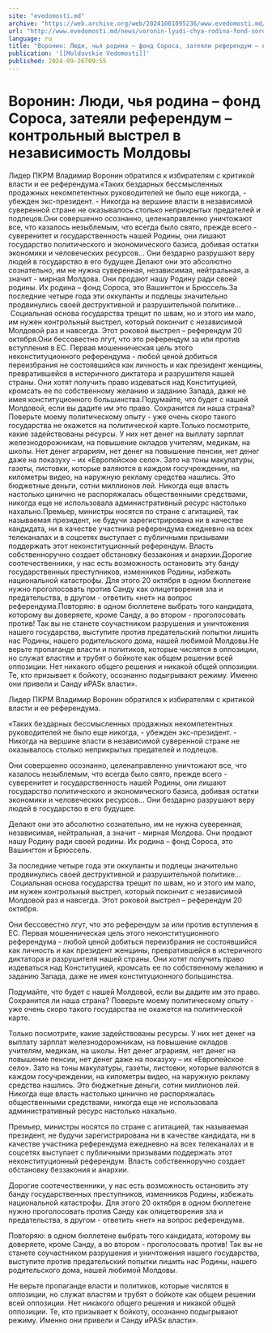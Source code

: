 ```yaml
---
site: "evedomosti.md"
archive: "https://web.archive.org/web/20241001095236/www.evedomosti.md/news/voronin-lyudi-chya-rodina-fond-sorosa-zateyali-referendum-ko"
url: "http://www.evedomosti.md/news/voronin-lyudi-chya-rodina-fond-sorosa-zateyali-referendum-ko"
language: ru
title: "Воронин: Люди, чья родина – фонд Сороса, затеяли референдум – контрольный выстрел в независимость Молдовы"
publication: '[[Moldavskie Vedomosti]]'
published: 2024-09-26T09:55
---
```


# Воронин: Люди, чья родина – фонд Сороса, затеяли референдум – контрольный выстрел в независимость Молдовы

Лидер ПКРМ Владимир Воронин обратился к избирателям с критикой власти и ее референдума.«Таких бездарных бессмысленных продажных некомпетентных руководителей не было еще никогда, - убежден экс-президент. - Никогда на вершине власти в независимой суверенной стране не оказывалось столько неприкрытых предателей и подлецов.Они совершенно осознанно, целенаправленно уничтожают все, что казалось незыблемым, что всегда было свято, прежде всего - суверенитет и государственность нашей Родины, они лишают государство политического и экономического базиса, добивая остатки экономики и человеческих ресурсов… Они бездарно разрушают веру людей в государство в его будущее.Делают они это абсолютно сознательно, им не нужна суверенная, независимая, нейтральная, а значит - мирная Молдова. Они продают нашу Родину ради своей родины. Их родина – фонд Сороса, это Вашингтон и Брюссель.За последние четыре года эти оккупанты и подлецы значительно продвинулись своей деструктивной и разрушительной политике…  Социальная основа государства трещит по швам, но и этого им мало, им нужен контрольный выстрел, который покончит с независимой Молдовой раз и навсегда. Этот роковой выстрел – референдум 20 октября.Они бессовестно лгут, что это референдум за или против вступления в ЕС. Первая мошенническая цель этого неконституционного референдума - любой ценой добиться переизбрания не состоявшийся как личность и как президент женщины, превратившейся в истеричного диктатора и разрушителя нашей страны. Они хотят получить право издеваться над Конституцией, кромсать ее по собственному желанию и заданию Запада, даже не имея конституционного большинства.Подумайте, что будет с нашей Молдовой, если вы дадите им это право. Сохранится ли наша страна? Поверьте моему политическому опыту - уже очень скоро такого государства не окажется на политической карте.Только посмотрите, какие задействованы ресурсы. У них нет денег на выплату зарплат железнодорожникам, на повышение окладов учителям, медикам, на школы. Нет денег аграриям, нет денег на повышение пенсии, нет денег даже на показуху – их «Европейское село». Зато на тоны макулатуры, газеты, листовки, которые валяются в каждом госучреждении, на километры видео, на наружную рекламу средства нашлись. Это бюджетные деньги, сотни миллионов лей. Никогда еще власть настолько цинично не распоряжалась общественными средствами, никогда еще не использовала административный ресурс настолько нахально.Премьер, министры носятся по стране с агитацией, так называемая президент, не будучи зарегистрирована ни в качестве кандидата, ни в качестве участника референдума ежедневно на всех телеканалах и в соцсетях выступает с публичными призывами поддержать этот неконституционный референдум. Власть собственноручно создает обстановку беззакония и анархии.Дорогие соотечественники, у нас есть возможность остановить эту банду государственных преступников, изменников Родины, избежать национальной катастрофы. Для этого 20 октября в одном бюллетене нужно проголосовать против Санду как олицетворения зла и предательства, в другом - ответить «нет» на вопрос референдума.Повторяю: в одном бюллетене выбрать того кандидата, которому вы доверяете, кроме Санду, а во втором - проголосовать против! Так вы не станете соучастником разрушения и уничтожения нашего государства, выступите против предательский попытки лишить нас Родины, нашего родительского дома, нашей любимой Молдовы.Не верьте пропаганде власти и политиков, которые числятся в оппозиции, но служат властям и трубят о бойкоте как общем решении всей оппозиции. Нет никакого общего решения и никакой общей оппозиции. Те, кто призывает к бойкоту, осознанно подыгрывают режиму. Именно они привели и Санду иPASк власти».

Лидер ПКРМ Владимир Воронин обратился к избирателям с критикой власти и ее референдума.

«Таких бездарных бессмысленных продажных некомпетентных руководителей не было еще никогда, - убежден экс-президент. - Никогда на вершине власти в независимой суверенной стране не оказывалось столько неприкрытых предателей и подлецов.

Они совершенно осознанно, целенаправленно уничтожают все, что казалось незыблемым, что всегда было свято, прежде всего - суверенитет и государственность нашей Родины, они лишают государство политического и экономического базиса, добивая остатки экономики и человеческих ресурсов… Они бездарно разрушают веру людей в государство в его будущее.

Делают они это абсолютно сознательно, им не нужна суверенная, независимая, нейтральная, а значит - мирная Молдова. Они продают нашу Родину ради своей родины. Их родина – фонд Сороса, это Вашингтон и Брюссель.

За последние четыре года эти оккупанты и подлецы значительно продвинулись своей деструктивной и разрушительной политике…  Социальная основа государства трещит по швам, но и этого им мало, им нужен контрольный выстрел, который покончит с независимой Молдовой раз и навсегда. Этот роковой выстрел – референдум 20 октября.

Они бессовестно лгут, что это референдум за или против вступления в ЕС. Первая мошенническая цель этого неконституционного референдума - любой ценой добиться переизбрания не состоявшийся как личность и как президент женщины, превратившейся в истеричного диктатора и разрушителя нашей страны. Они хотят получить право издеваться над Конституцией, кромсать ее по собственному желанию и заданию Запада, даже не имея конституционного большинства.

Подумайте, что будет с нашей Молдовой, если вы дадите им это право. Сохранится ли наша страна? Поверьте моему политическому опыту - уже очень скоро такого государства не окажется на политической карте.

Только посмотрите, какие задействованы ресурсы. У них нет денег на выплату зарплат железнодорожникам, на повышение окладов учителям, медикам, на школы. Нет денег аграриям, нет денег на повышение пенсии, нет денег даже на показуху – их «Европейское село». Зато на тоны макулатуры, газеты, листовки, которые валяются в каждом госучреждении, на километры видео, на наружную рекламу средства нашлись. Это бюджетные деньги, сотни миллионов лей. Никогда еще власть настолько цинично не распоряжалась общественными средствами, никогда еще не использовала административный ресурс настолько нахально.

Премьер, министры носятся по стране с агитацией, так называемая президент, не будучи зарегистрирована ни в качестве кандидата, ни в качестве участника референдума ежедневно на всех телеканалах и в соцсетях выступает с публичными призывами поддержать этот неконституционный референдум. Власть собственноручно создает обстановку беззакония и анархии.

Дорогие соотечественники, у нас есть возможность остановить эту банду государственных преступников, изменников Родины, избежать национальной катастрофы. Для этого 20 октября в одном бюллетене нужно проголосовать против Санду как олицетворения зла и предательства, в другом - ответить «нет» на вопрос референдума.

Повторяю: в одном бюллетене выбрать того кандидата, которому вы доверяете, кроме Санду, а во втором - проголосовать против! Так вы не станете соучастником разрушения и уничтожения нашего государства, выступите против предательский попытки лишить нас Родины, нашего родительского дома, нашей любимой Молдовы.

Не верьте пропаганде власти и политиков, которые числятся в оппозиции, но служат властям и трубят о бойкоте как общем решении всей оппозиции. Нет никакого общего решения и никакой общей оппозиции. Те, кто призывает к бойкоту, осознанно подыгрывают режиму. Именно они привели и Санду иPASк власти».